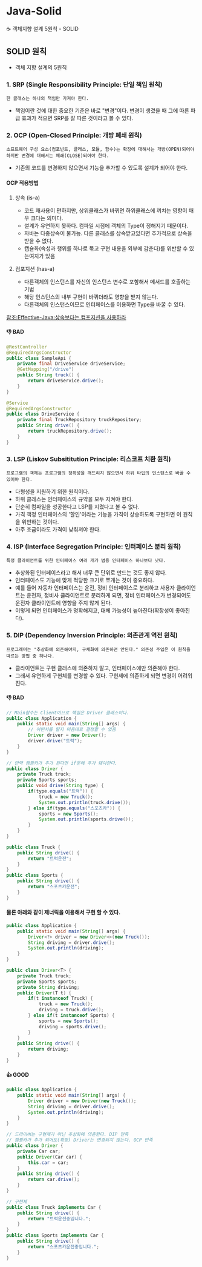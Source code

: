 # Java-Solid
:coffee: 객체지향 설계 5원칙 - SOLID


## SOLID 원칙 ##
- 객체 지향 설계의 5원칙

### 1. SRP (Single Responsibility Principle: 단일 책임 원칙) ###
````
한 클래스는 하나의 책임만 가져야 한다.
````
- 책임이란 것에 대한 중요한 기준은 바로 "변경"이다. 변경이 생겼을 때 그에 따른 파급 효과가 적으면 SRP를 잘 따른 것이라고 볼 수 있다.


### 2. OCP (Open-Closed Principle: 개방 폐쇄 원칙) ###
````
소프트웨어 구성 요소(컴포넌트, 클래스, 모듈, 함수)는 확장에 대해서는 개방(OPEN)되어야 하지만 변경에 대해서는 폐쇄(CLOSE)되어야 한다.
````
- 기존의 코드를 변경하지 않으면서 기능을 추가할 수 있도록 설계가 되어야 한다.

#### OCP 적용방법 ####
1. 상속 (is-a)
	- 코드 재사용이 편하지만, 상위클래스가 바뀌면 하위클래스에 끼치는 영향이 매우 크다는 의미다.
	- 설계가 유연하지 못하다. 컴파일 시점에 객체의 Type이 정해지기 때문이다.
	- 자바는 다중상속이 불가능. 다른 클래스를 상속받고있다면 추가적으로 상속을 받을 수 없다.
	- 캡슐화(속성과 행위를 하나로 묶고 구현 내용을 외부에 감춘다)를 위반할 수 있는여지가 있음

2. 컴포지션 (has-a)
	- 다른객체의 인스턴스를 자신의 인스턴스 변수로 포함해서 메서드를 호출하는 기법
	- 해당 인스턴스의 내부 구현이 바뀌더라도 영향을 받지 않는다.
	- 다른객체의 인스턴스이므로 인터페이스를 이용하면 Type을 바꿀 수 있다.

[참조:Effective-Java:상속보다는 컴포지션을 사용하라](https://github.com/orange601/Effective-Java/blob/main/%5Bitem-18%5D%20%EC%83%81%EC%86%8D%EB%B3%B4%EB%8B%A4%EB%8A%94%20%EC%BB%B4%ED%8F%AC%EC%A7%80%EC%85%98%EC%9D%84%20%EC%82%AC%EC%9A%A9%ED%95%98%EB%9D%BC./README.md)

#### 👎 BAD ####
````java
@RestController
@RequiredArgsConstructor
public class SampleApi {
	private final DriveService driveService;
	@GetMapping("/drive")
	public String truck() {
		return driveService.drive();
	}
}
````
````java
@Service
@RequiredArgsConstructor
public class DriveService {
	private final TruckRepository truckRepository;
	public String drive() {
		return truckRepository.drive();
	}
}
````


### 3. LSP (Liskov Subsititution Principle: 리스코프 치환 원칙) ###
````
프로그램의 객체는 프로그램의 정확성을 깨뜨리지 않으면서 하위 타입의 인스턴스로 바꿀 수 있어야 한다.
````
- 다형성을 지원하기 위한 원칙이다. 
- 하위 클래스는 인터페이스의 규약을 모두 지켜야 한다.
- 단순히 컴파일을 성공한다고 LSP를 지켰다고 볼 수 없다. 
- 가격 책정 인터페이스의 '할인'이라는 기능을 가격이 상승하도록 구현하면 이 원칙을 위반하는 것이다.
- 아주 조금이라도 가격이 낮춰져야 한다.

### 4. ISP (Interface Segregation Principle: 인터페이스 분리 원칙) ###
````
특정 클라이언트를 위한 인터페이스 여러 개가 범용 인터페이스 하나보다 낫다.
````
- 추상화된 인터페이스라고 해서 너무 큰 단위로 만드는 것도 좋지 않다. 
- 인터페이스도 기능에 맞게 적당한 크기로 쪼개는 것이 중요하다.
- 예를 들어 자동차 인터페이스는 운전, 정비 인터페이스로 분리하고 사용자 클라이언트는 운전자, 정비사 클라이언트로 분리하게 되면, 정비 인터페이스가 변경되어도 운전자 클라이언트에 영향을 주지 않게 된다. 
- 이렇게 되면 인터페이스가 명확해지고, 대체 가능성이 높아진다(확장성이 좋아진다).

### 5. DIP (Dependency Inversion Principle: 의존관계 역전 원칙) ###
````
프로그래머는 "추상화에 의존해야지, 구체화에 의존하면 안된다." 의존성 주입은 이 원칙을 따르는 방법 중 하나다.
````
- 클라이언트는 구현 클래스에 의존하지 말고, 인터페이스에만 의존해야 한다. 
- 그래서 유연하게 구현체를 변경할 수 있다. 구현제에 의존하게 되면 변경이 어려워진다.

#### :-1: BAD ####
````java
// Main함수는 Client이므로 핵심은 Driver 클래스이다.
public class Application {
	public static void main(String[] args) {
		// 어떤차를 탈지 마음대로 결정할 수 있음
		Driver driver = new Driver();
		driver.drive("트럭");
	}
}
````
````java
// 만약 캠핑카가 추가 된다면 if문에 추가 돼야한다.
public class Driver {
	private Truck truck;
	private Sports sports;
	public void drive(String type) {
		if(type.equals("트럭")) {
			truck = new Truck();
			System.out.println(truck.drive());
		} else if(type.equals("스포츠카")) {
			sports = new Sports();
			System.out.println(sports.drive());
		}
	}
}
````
````java
public class Truck {
	public String drive() {
		return "트럭운전";
	}
}
public class Sports {
	public String drive() {
		return "스포츠카운전";
	}
}
````

#### 물론 아래와 같이 제너릭을 이용해서 구현 할 수 있다. ####
````java
public class Application {
	public static void main(String[] args) {
		Driver<?> driver = new Driver<>(new Truck());
		String driving = driver.drive();
		System.out.println(driving);
	}
}
````
````java
public class Driver<T> {
	private Truck truck;
	private Sports sports;
	private String driving;
	public Driver(T t) {
		if(t instanceof Truck) {
			truck = new Truck();
			driving = truck.drive();
		} else if(t instanceof Sports) {
			sports = new Sports();
			driving = sports.drive();
		}
	}
	public String drive() {
		return driving;
	}
}
````

#### :+1: GOOD ####
````java
public class Application {
	public static void main(String[] args) {
		Driver driver = new Driver(new Truck());
		String driving = driver.drive();
		System.out.println(driving);
	}
}
````
````java
// 드라이버는 구현체가 아닌 추상화에 의존한다. DIP 만족
// 캠핑카가 추가 되어도(확장) Driver는 변경되지 않는다. OCP 만족
public class Driver {
	private Car car;
	public Driver(Car car) {
		this.car = car;
	}
	public String drive() {
		return car.drive();
	}
}
````

````java
// 구현체
public class Truck implements Car {
	public String drive() {
		return "트럭운전중입니다.";
	}
}
public class Sports implements Car {
	public String drive() {
		return "스포츠카운전중입니다.";
	}
}
````




